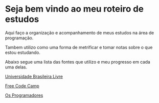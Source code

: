 <h1>Seja bem vindo ao meu roteiro de estudos</h1>

Aqui faço a organização e acompanhamento de meus estudos na área de programação.

Tambem utilizo como uma forma de metrificar e tomar notas sobre o que estou estudando.

Abaixo segue uma lista das fontes que utilizo e meu progresso em cada uma delas.

[Universidade Brasileira Livre](https://github.com/ValdineiJunior/roteiro-de-estudos/issues/1)

[Free Code Camp](https://github.com/ValdineiJunior/roteiro-de-estudos/issues/2)

[Os Programadores](https://github.com/ValdineiJunior/roteiro-de-estudos/issues/3])
